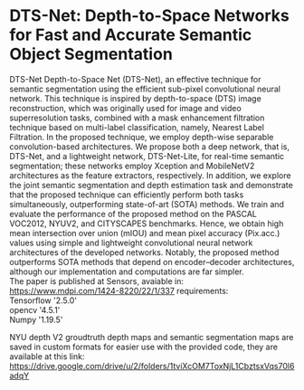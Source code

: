 # DTS-Net: Depth-to-Space Networks for Fast and Accurate Semantic Object Segmentation
DTS-Net Depth-to-Space Net (DTS-Net), an effective technique for semantic segmentation using the efficient sub-pixel convolutional neural network. This technique is inspired by depth-to-space (DTS) image reconstruction, which was originally used for image and video superresolution tasks, combined with a mask enhancement filtration technique based on multi-label classification, namely, Nearest Label Filtration. In the proposed technique, we employ depth-wise separable convolution-based architectures. We propose both a deep network, that is, DTS-Net, and a lightweight network, DTS-Net-Lite, for real-time semantic segmentation; these networks employ Xception and MobileNetV2 architectures as the feature extractors, respectively. In addition, we explore the joint semantic segmentation and depth estimation task and demonstrate that the proposed technique can efficiently perform both tasks simultaneously, outperforming state-of-art (SOTA) methods. We train and evaluate the performance of the proposed method on the PASCAL VOC2012, NYUV2, and CITYSCAPES benchmarks. Hence, we obtain high mean intersection over union (mIOU) and mean pixel accuracy (Pix.acc.) values using simple and lightweight convolutional neural network architectures of the developed networks. Notably, the proposed method outperforms SOTA methods that depend on encoder–decoder architectures, although our implementation and computations are far simpler.<br />
The paper is published at Sensors, avaiable in: https://www.mdpi.com/1424-8220/22/1/337
requirements: <br />
Tensorflow '2.5.0' <br />
opencv '4.5.1' <br />
Numpy '1.19.5' <br />

NYU depth V2 groudtruth depth maps and semantic segmentation maps are saved in custom formats for easier use with the provided code, they are available at this link: https://drive.google.com/drive/u/2/folders/1tviXcOM7ToxNjL1CbztsxVqs70l6adqY <br />
